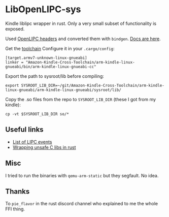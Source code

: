 # LibOpenLIPC-sys

Kindle liblipc wrapper in rust. Only a very small subset of functionality is exposed.

Used [OpenLIPC headers](https://github.com/Arkq/openlipc) and converted them with `bindgen`. [Docs are here](https://arkq.github.io/openlipc).

Get the [toolchain](https://github.com/samsheff/Amazon-Kindle-Cross-Toolchain/tree/master/arm-kindle-linux-gnueabi)
Configure it in your `.cargo/config`:

```
[target.armv7-unknown-linux-gnueabi]
linker = "Amazon-Kindle-Cross-Toolchain/arm-kindle-linux-gnueabi/bin/arm-kindle-linux-gnueabi-cc"
```

Export the path to sysroot/lib before compiling:
```
export SYSROOT_LIB_DIR=~/git/Amazon-Kindle-Cross-Toolchain/arm-kindle-linux-gnueabi/arm-kindle-linux-gnueabi/sysroot/lib/
```

Copy the .so files from the repo to `SYSROOT_LIB_DIR` (these I got from my kindle):
```
cp -vt $SYSROOT_LIB_DIR so/*
```

## Useful links

* [List of LIPC events](https://www.mobileread.com/forums/showthread.php?t=227859)
* [Wrapping unsafe C libs in rust](https://medium.com/dwelo-r-d/wrapping-unsafe-c-libraries-in-rust-d75aeb283c65)

## Misc

I tried to run the binaries with `qemu-arm-static` but they segfault. No idea.

## Thanks

To `pie_flavor` in the rust discord channel who explained to me the whole FFI thing.
